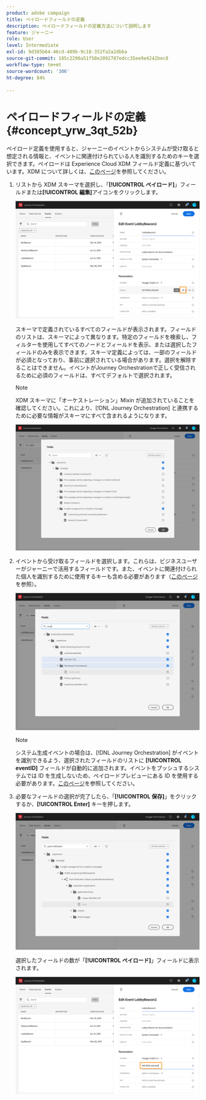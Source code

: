 ```yaml
---
product: adobe campaign
title: ペイロードフィールドの定義
description: ペイロードフィールドの定義方法について説明します
feature: ジャーニー
role: User
level: Intermediate
exl-id: 9d385b64-46cd-489b-9c18-352fa2a2dbba
source-git-commit: 185c2296a51f58e2092787edcc35ee9e4242bec8
workflow-type: tm+mt
source-wordcount: '306'
ht-degree: 84%

---
```


# ペイロードフィールドの定義 {#concept_yrw_3qt_52b}

ペイロード定義を使用すると、ジャーニーのイベントからシステムが受け取ると想定される情報と、イベントに関連付けられている人を識別するためのキーを選択できます。ペイロードは Experience Cloud XDM フィールド定義に基づいています。XDM について詳しくは、[このページ](https://experienceleague.adobe.com/docs/experience-platform/xdm/home.html?lang=ja)を参照してください。

1. リストから XDM スキーマを選択し、「**[!UICONTROL ペイロード]**」フィールドまたは&#x200B;**[!UICONTROL 編集]**&#x200B;アイコンをクリックします。

   ![](../assets/journey8.png)

   スキーマで定義されているすべてのフィールドが表示されます。フィールドのリストは、スキーマによって異なります。特定のフィールドを検索し、フィルターを使用してすべてのノードとフィールドを表示、または選択したフィールドのみを表示できます。スキーマ定義によっては、一部のフィールドが必須となっており、事前に選択されている場合があります。選択を解除することはできません。イベントがJourney Orchestrationで正しく受信されるために必須のフィールドは、すべてデフォルトで選択されます。

   >[!NOTE]
   >
   >XDM スキーマに「オーケストレーション」Mixin が追加されていることを確認してください。これにより、[!DNL Journey Orchestration] と連携するために必要な情報がスキーマにすべて含まれるようになります。

   ![](../assets/journey9.png)

1. イベントから受け取るフィールドを選択します。これらは、ビジネスユーザーがジャーニーで活用するフィールドです。また、イベントに関連付けられた個人を識別するために使用するキーも含める必要があります（[このページ](../event/defining-the-event-key.md)を参照）。

   ![](../assets/journey10.png)

   >[!NOTE]
   >
   >システム生成イベントの場合は、[!DNL Journey Orchestration] がイベントを識別できるよう、選択されたフィールドのリストに **[!UICONTROL eventID]** フィールドが自動的に追加されます。イベントをプッシュするシステムでは ID を生成しないため、ペイロードプレビューにある ID を使用する必要があります。[このページ](../event/previewing-the-payload.md)を参照してください。

1. 必要なフィールドの選択が完了したら、「**[!UICONTROL 保存]**」をクリックするか、**[!UICONTROL Enter]** キーを押します。

   ![](../assets/journey11.png)

   選択したフィールドの数が「**[!UICONTROL ペイロード]**」フィールドに表示されます。

   ![](../assets/journey12.png)
